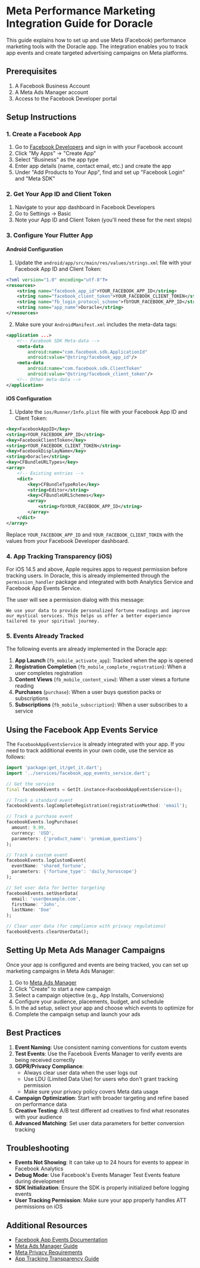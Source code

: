 # Meta Performance Marketing Integration Guide for Doracle

This guide explains how to set up and use Meta (Facebook) performance marketing tools with the Doracle app. The integration enables you to track app events and create targeted advertising campaigns on Meta platforms.

## Prerequisites

1. A Facebook Business Account
2. A Meta Ads Manager account
3. Access to the Facebook Developer portal

## Setup Instructions

### 1. Create a Facebook App

1. Go to [Facebook Developers](https://developers.facebook.com/) and sign in with your Facebook account
2. Click "My Apps" → "Create App"
3. Select "Business" as the app type
4. Enter app details (name, contact email, etc.) and create the app
5. Under "Add Products to Your App", find and set up "Facebook Login" and "Meta SDK"

### 2. Get Your App ID and Client Token

1. Navigate to your app dashboard in Facebook Developers
2. Go to Settings → Basic
3. Note your App ID and Client Token (you'll need these for the next steps)

### 3. Configure Your Flutter App

#### Android Configuration

1. Update the `android/app/src/main/res/values/strings.xml` file with your Facebook App ID and Client Token:

```xml
<?xml version="1.0" encoding="utf-8"?>
<resources>
    <string name="facebook_app_id">YOUR_FACEBOOK_APP_ID</string>
    <string name="facebook_client_token">YOUR_FACEBOOK_CLIENT_TOKEN</string>
    <string name="fb_login_protocol_scheme">fbYOUR_FACEBOOK_APP_ID</string>
    <string name="app_name">Doracle</string>
</resources>
```

2. Make sure your `AndroidManifest.xml` includes the meta-data tags:

```xml
<application ...>
    <!-- Facebook SDK Meta-data -->
    <meta-data
        android:name="com.facebook.sdk.ApplicationId"
        android:value="@string/facebook_app_id"/>
    <meta-data
        android:name="com.facebook.sdk.ClientToken"
        android:value="@string/facebook_client_token"/>
    <!-- Other meta-data -->
</application>
```

#### iOS Configuration

1. Update the `ios/Runner/Info.plist` file with your Facebook App ID and Client Token:

```xml
<key>FacebookAppID</key>
<string>YOUR_FACEBOOK_APP_ID</string>
<key>FacebookClientToken</key>
<string>YOUR_FACEBOOK_CLIENT_TOKEN</string>
<key>FacebookDisplayName</key>
<string>Doracle</string>
<key>CFBundleURLTypes</key>
<array>
    <!-- Existing entries -->
    <dict>
        <key>CFBundleTypeRole</key>
        <string>Editor</string>
        <key>CFBundleURLSchemes</key>
        <array>
            <string>fbYOUR_FACEBOOK_APP_ID</string>
        </array>
    </dict>
</array>
```

Replace `YOUR_FACEBOOK_APP_ID` and `YOUR_FACEBOOK_CLIENT_TOKEN` with the values from your Facebook Developer dashboard.

### 4. App Tracking Transparency (iOS)

For iOS 14.5 and above, Apple requires apps to request permission before tracking users. In Doracle, this is already implemented through the `permission_handler` package and integrated with both Analytics Service and Facebook App Events Service.

The user will see a permission dialog with this message:
```
We use your data to provide personalized fortune readings and improve our mystical services. This helps us offer a better experience tailored to your spiritual journey.
```

### 5. Events Already Tracked

The following events are already implemented in the Doracle app:

1. **App Launch** (`fb_mobile_activate_app`): Tracked when the app is opened
2. **Registration Completion** (`fb_mobile_complete_registration`): When a user completes registration
3. **Content Views** (`fb_mobile_content_view`): When a user views a fortune reading
4. **Purchases** (`purchase`): When a user buys question packs or subscriptions
5. **Subscriptions** (`fb_mobile_subscription`): When a user subscribes to a service

## Using the Facebook App Events Service

The `FacebookAppEventsService` is already integrated with your app. If you need to track additional events in your own code, use the service as follows:

```dart
import 'package:get_it/get_it.dart';
import '../services/facebook_app_events_service.dart';

// Get the service
final facebookEvents = GetIt.instance<FacebookAppEventsService>();

// Track a standard event
facebookEvents.logCompleteRegistration(registrationMethod: 'email');

// Track a purchase event
facebookEvents.logPurchase(
  amount: 9.99,
  currency: 'USD',
  parameters: {'product_name': 'premium_questions'}
);

// Track a custom event
facebookEvents.logCustomEvent(
  eventName: 'shared_fortune',
  parameters: {'fortune_type': 'daily_horoscope'}
);

// Set user data for better targeting
facebookEvents.setUserData(
  email: 'user@example.com',
  firstName: 'John',
  lastName: 'Doe'
);

// Clear user data (for compliance with privacy regulations)
facebookEvents.clearUserData();
```

## Setting Up Meta Ads Manager Campaigns

Once your app is configured and events are being tracked, you can set up marketing campaigns in Meta Ads Manager:

1. Go to [Meta Ads Manager](https://business.facebook.com/adsmanager)
2. Click "Create" to start a new campaign
3. Select a campaign objective (e.g., App Installs, Conversions)
4. Configure your audience, placements, budget, and schedule
5. In the ad setup, select your app and choose which events to optimize for
6. Complete the campaign setup and launch your ads

## Best Practices

1. **Event Naming**: Use consistent naming conventions for custom events
2. **Test Events**: Use the Facebook Events Manager to verify events are being received correctly
3. **GDPR/Privacy Compliance**: 
   - Always clear user data when the user logs out
   - Use LDU (Limited Data Use) for users who don't grant tracking permission
   - Make sure your privacy policy covers Meta data usage
4. **Campaign Optimization**: Start with broader targeting and refine based on performance data
5. **Creative Testing**: A/B test different ad creatives to find what resonates with your audience
6. **Advanced Matching**: Set user data parameters for better conversion tracking

## Troubleshooting

- **Events Not Showing**: It can take up to 24 hours for events to appear in Facebook Analytics
- **Debug Mode**: Use Facebook's Events Manager Test Events feature during development
- **SDK Initialization**: Ensure the SDK is properly initialized before logging events
- **User Tracking Permission**: Make sure your app properly handles ATT permissions on iOS

## Additional Resources

- [Facebook App Events Documentation](https://developers.facebook.com/docs/app-events/)
- [Meta Ads Manager Guide](https://www.facebook.com/business/help/282701548912119)
- [Meta Privacy Requirements](https://developers.facebook.com/docs/app-events/guides/limited-data-use/)
- [App Tracking Transparency Guide](https://developer.apple.com/documentation/apptrackingtransparency) 